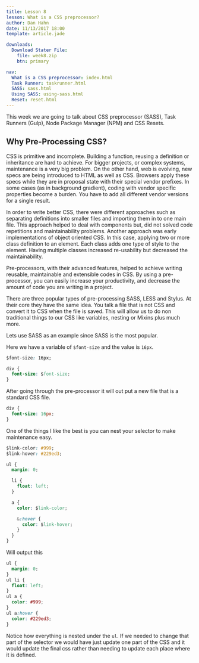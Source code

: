 ```yaml
---
title: Lesson 8
lesson: What is a CSS preprocessor?
author: Dan Hahn
date: 11/13/2017 18:00
template: article.jade

downloads:
  Download Stater File:
    file: week8.zip
    btn: primary

nav:
  What is a CSS preprocessor: index.html
  Task Runner: taskrunner.html
  SASS: sass.html
  Using SASS: using-sass.html
  Reset: reset.html
---
```


This week we are going to talk about CSS preprocessor (SASS), Task Runners (Gulp), Node Package Manager (NPM) and CSS Resets.  

<span class="more"></span>

## Why Pre-Processing CSS?
CSS is primitive and incomplete. Building a function, reusing a definition or inheritance are hard to achieve. For bigger projects, or complex systems, maintenance is a very big problem. On the other hand, web is evolving, new specs are being introduced to HTML as well as CSS. Browsers apply these specs while they are in proposal state with their special vendor prefixes. In some cases (as in background gradient), coding with vendor specific properties become a burden. You have to add all different vendor versions for a single result.

In order to write better CSS, there were different approaches such as separating definitions into smaller files and importing them in to one main file. This approach helped to deal with components but, did not solved code repetitions and maintainability problems. Another approach was early implementations of object oriented CSS. In this case, applying two or more class definition to an element. Each class adds one type of style to the element. Having multiple classes increased re-usability but decreased the maintainability.

Pre-processors, with their advanced features, helped to achieve writing reusable, maintainable and extensible codes in CSS. By using a pre-processor, you can easily increase your productivity, and decrease the amount of code you are writing in a project.

There are three popular types of pre-processing SASS, LESS and Stylus.  At their core they have the same idea.  You talk a file that is not CSS and convert it to CSS when the file is saved.  This will allow us to do non traditional things to our CSS like variables, nesting or Mixins plus much more.  

Lets use SASS as an example since SASS is the most popular. 

Here we have a variable of `$font-size` and the value is `16px`.

```css
$font-size: 16px;

div {
  font-size: $font-size;
}
``` 

After going through the pre-processor it will out put a new file that is a standard CSS file. 

```css
div {
  font-size: 16px;
}
```

One of the things I like the best is you can nest your selector to make maintenance easy.

```css
$link-color: #999;
$link-hover: #229ed3;

ul {
  margin: 0;

  li {
    float: left;
  }

  a {
    color: $link-color;

    &:hover {
      color: $link-hover;
    }
  }
}
```
Will output this

```css
ul {
  margin: 0;
}
ul li {
  float: left;
}
ul a {
  color: #999;
}
ul a:hover {
  color: #229ed3;
}
```

Notice how everything is nested under the `ul`.  If we needed to change that part of the selector we would have just update one part of the CSS and it would update the final css rather than needing to update each place where it is defined.  